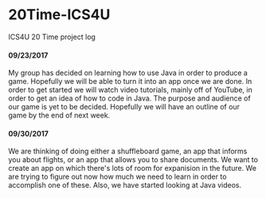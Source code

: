 # 20Time-ICS4U
ICS4U 20 Time project log
#### 09/23/2017
My group has decided on learning how to use Java in order to produce a game.
Hopefully we will be able to turn it into an app once we are done.
In order to get started we will watch video tutorials, mainly off of YouTube, in order to get an idea of how to code in Java.
The purpose and audience of our game is yet to be decided.
Hopefully we will have an outline of our game by the end of next week.

#### 09/30/2017
We are thinking of doing either a shuffleboard game, an app that informs you about flights, or an app that allows you to share documents.
We want to create an app on which there's lots of room for expanision in the future.
We are trying to figure out now how much we need to learn in order to accomplish one of these.
Also, we have started looking at Java videos.
